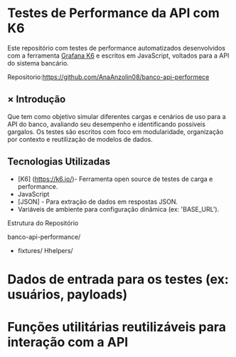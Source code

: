 # Testes de Performance da API com K6

Este repositório com testes de performance automatizados desenvolvidos com a ferramenta [Grafana K6](https://k6.io/) e escritos em
JavaScript, voltados para a API do sistema bancário.

Repositorio:https://github.com/AnaAnzolin08/banco-api-performece


## × Introdução

Que tem como objetivo simular diferentes cargas e cenários de uso para a API do banco, avaliando seu desempenho e
identificando possíveis gargalos. Os testes são escritos com foco em modularidade, organização por contexto e reutilização de
modelos de dados.


## Tecnologias Utilizadas

- [K6] (https://k6.io/)- Ferramenta open source de testes de carga e performance.
- JavaScript 
- [JSON] - Para extração de dados em respostas JSON.
- Variáveis de ambiente para configuração dinâmica (ex: 'BASE_URL').


Estrutura do Repositório

banco-api-performance/
- fixtures/
Hhelpers/

# Dados de entrada para os testes (ex: usuários, payloads)
# Funções utilitárias reutilizáveis para interação com a API
